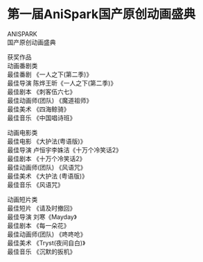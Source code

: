 # 第一届AniSpark国产原创动画盛典

ANISPARK  
国产原创动画盛典  
  
获奖作品  
动画番剧类  
最佳番剧  《一人之下(第二季)》  
最佳导演  陈烨王昕《一人之下(第二季)》  
最佳剧本  《刺客伍六七》  
最佳动画师(团队)  《魔道祖师》  
最佳美术  《四海鲸骑》  
最佳音乐  《中国唱诗班》  
  
动画电影类  
最佳电影  《大护法(粤语版)》  
最佳导演  卢恒宇李姝洁《十万个冷笑话2》  
最佳剧本  《十万个冷笑话2》  
最佳动画师(团队)  《风语咒》  
最佳美术  《大护法 (粤语版)》  
最佳音乐  《风语咒》  
  
动画短片类  
最佳短片  《请及时撤回》  
最佳导演  刘寒《Mayday》  
最佳剧本  《每一朵花》  
最佳动画师(团队)  《咚咚呛》  
最佳美术  《Tryst(夜间自白)》  
最佳音乐  《沉默的扳机》  
 